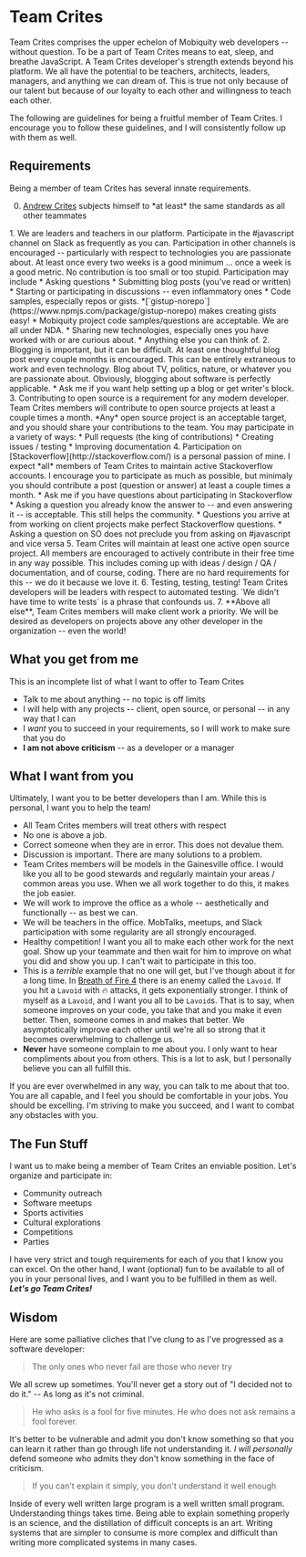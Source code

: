 # Team Crites

Team Crites comprises the upper echelon of Mobiquity web developers -- without question.  To be a part of Team Crites means to eat, sleep, and breathe JavaScript.  A Team Crites developer's strength extends beyond his platform. We all have the potential to be teachers, architects, leaders, managers, and anything we can dream of. This is true not only because of our talent but because of our loyalty to each other and willingness to teach each other.

The following are guidelines for being a fruitful member of Team Crites. I encourage you to follow these guidelines, and I will consistently follow up with them as well.

## Requirements

Being a member of team Crites has several innate requirements.

<ol start=0>
<li><a href=https://github.com/ajcrites>Andrew Crites</a> subjects himself to *at least* the same standards as all other teammates</li></ol>
1. We are leaders and teachers in our platform.  Participate in the #javascript channel on Slack as frequently as you can. Participation in other channels is encouraged -- particularly with respect to technologies you are passionate about. At least once every two weeks is a good minimum ... once a week is a good metric.  No contribution is too small or too stupid. Participation may include
 * Asking questions
 * Submitting blog posts (you've read or written)
 * Starting or participating in discussions -- even inflammatory ones
 * Code samples, especially repos or gists.
  *[`gistup-norepo`](https://www.npmjs.com/package/gistup-norepo) makes creating gists easy!
  * Mobiquity project code samples/questions are acceptable. We are all under NDA.
 * Sharing new technologies, especially ones you have worked with or are curious about.
 * Anything else you can think of.
2. Blogging is important, but it can be difficult.  At least one thoughtful blog post every couple months is encouraged.  This can be entirely extraneous to work and even technology.  Blog about TV, politics, nature, or whatever you are passionate about. Obviously, blogging about software is perfectly applicable.
 * Ask me if you want help setting up a blog or get writer's block.
3. Contributing to open source is a requirement for any modern developer. Team Crites members will contribute to open source projects at least a couple times a month. *Any* open source project is an acceptable target, and you should share your contributions to the team. You may participate in a variety of ways:
 * Pull requests (the king of contributions)
 * Creating issues / testing
 * Improving documentation
4. Participation on [Stackoverflow](http://stackoverflow.com/) is a personal passion of mine. I expect *all* members of Team Crites to maintain active Stackoverflow accounts.  I encourage you to participate as much as possible, but minimaly you should contribute a post (question or answer) at least a couple times a month.
 * Ask me if you have questions about participating in Stackoverflow
 * Asking a question you already know the answer to -- and even answering it -- is acceptable.  This still helps the community.
 * Questions you arrive at from working on client projects make perfect Stackoverflow questions.
 * Asking a question on SO does not preclude you from asking on #javascript and vice versa
5. Team Crites will maintain at least one active open source project. All members are encouraged to actively contribute in their free time in any way possible. This includes coming up with ideas / design / QA / documentation, and of course, coding. There are no hard requirements for this -- we do it because we love it.
6. Testing, testing, testing! Team Crites developers will be leaders with respect to automated testing. `We didn't have time to write tests` is a phrase that confounds us.
7. **Above all else**, Team Crites members will make client work a priority. We will be desired as developers on projects above any other developer in the organization -- even the world!

## What you get from me

This is an incomplete list of what I want to offer to Team Crites

* Talk to me about anything -- no topic is off limits
* I will help with any projects -- client, open source, or personal -- in any way that I can
* I *want* you to succeed in your requirements, so I will work to make sure that you do
* **I am not above criticism** -- as a developer or a manager

## What I want from you

Ultimately, I want you to be better developers than I am. While this is personal, I want you to help the team!

* All Team Crites members will treat others with respect
 * No one is above a job.
 * Correct someone when they are in error. This does not devalue them.
 * Discussion is important. There are many solutions to a problem.
* Team Crites members will be models in the Gainesville office. I would like you all to be good stewards and regularly maintain your areas / common areas you use. When we all work together to do this, it makes the job easier.
* We will work to improve the office as a whole -- aesthetically and functionally -- as best we can.
* We will be teachers in the office. MobTalks, meetups, and Slack participation with some regularity are all strongly encouraged.
* Healthy competition! I want you all to make each other work for the next goal. Show up your teammate and then wait for him to improve on what you did and show you up. I can't wait to participate in this too.
 * This is a *terrible* example that no one will get, but I've though about it for a long time. In [Breath of Fire 4](https://en.wikipedia.org/wiki/Breath_of_Fire_IV) there is an enemy called the `Lavoid`. If you hit a `Lavoid` with :fire: attacks, it gets exponentially stronger. I think of myself as a `Lavoid`, and I want you all to be `Lavoid`s.  That is to say, when someone improves on your code, you take that and you make it even better. Then, someone comes in and makes that better. We asymptotically improve each other until we're all so strong that it becomes overwhelming to challenge us.
* **Never** have someone complain to me about you. I only want to hear compliments about you from others. This is a lot to ask, but I personally believe you can all fulfill this.

If you are ever overwhelmed in any way, you can talk to me about that too. You are all capable, and I feel you should be comfortable in your jobs. You should be excelling. I'm striving to make you succeed, and I want to combat any obstacles with you.

## The Fun Stuff

I want us to make being a member of Team Crites an enviable position. Let's organize and participate in:

* Community outreach
* Software meetups
* Sports activities
* Cultural explorations
* Competitions
* Parties

I have very strict and tough requirements for each of you that I know you can excel. On the other hand, I want (optional) fun to be available to all of you in your personal lives, and I want you to be fulfilled in them as well. ***Let's go Team Crites!***

## Wisdom

Here are some palliative cliches that I've clung to as I've progressed as a software developer:

> The only ones who never fail are those who never try

We all screw up sometimes. You'll never get a story out of "I decided not to do it." -- As long as it's not criminal.

> He who asks is a fool for five minutes.  He who does not ask remains a fool forever.

It's better to be vulnerable and admit you don't know something so that you can learn it rather than go through life not understanding it. *I will personally* defend someone who admits they don't know something in the face of criticism.

> If you can't explain it simply, you don't understand it well enough

Inside of every well written large program is a well written small program. Understanding things takes time. Being able to explain something properly is an science, and the distillation of difficult concepts is an art. Writing  systems that are simpler to consume is more complex and difficult than writing more complicated systems in many cases.

